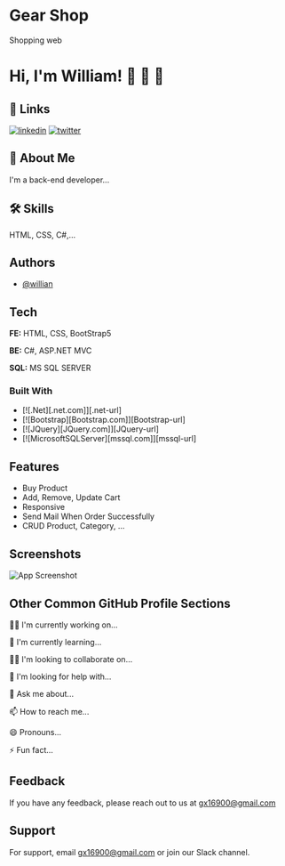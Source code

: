 
# Gear Shop

Shopping web


# Hi, I'm William! 👋 🙌 👾


## 🔗 Links

[![linkedin](https://img.shields.io/badge/linkedin-0A66C2?style=for-the-badge&logo=linkedin&logoColor=white)](https://www.linkedin.com/in/l%C3%AA-trung-ki%C3%AAn-50a809194/)
[![twitter](https://img.shields.io/badge/twitter-1DA1F2?style=for-the-badge&logo=twitter&logoColor=white)](https://twitter.com/KinL57058203)


## 🚀 About Me
I'm a back-end developer...


## 🛠 Skills
HTML, CSS, C#,...


## Authors

- [@willian](https://github.com/william-le1004)


## Tech 

**FE:** HTML, CSS, BootStrap5

**BE:** C#, ASP.NET MVC

**SQL:** MS SQL SERVER

### Built With


* [![.Net][.net.com]][.net-url]
* [![Bootstrap][Bootstrap.com]][Bootstrap-url]
* [![JQuery][JQuery.com]][JQuery-url]
* [![MicrosoftSQLServer][mssql.com]][mssql-url]


## Features

- Buy Product
- Add, Remove, Update Cart
- Responsive 
- Send Mail When Order Successfully
- CRUD Product, Category, ...



## Screenshots

![App Screenshot](https://via.placeholder.com/468x300?text=App+Screenshot+Here)


## Other Common GitHub Profile Sections
👩‍💻 I'm currently working on...

🧠 I'm currently learning...

👯‍♀️ I'm looking to collaborate on...

🤔 I'm looking for help with...

💬 Ask me about...

📫 How to reach me...

😄 Pronouns...

⚡️ Fun fact...


## Feedback

If you have any feedback, please reach out to us at gx16900@gmail.com


## Support

For support, email gx16900@gmail.com or join our Slack channel.

